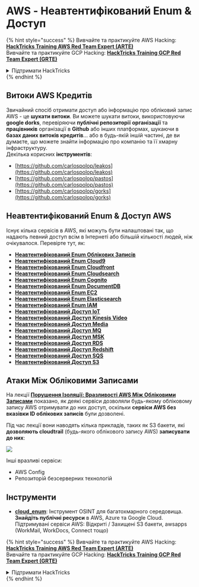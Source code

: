 # AWS - Неавтентифікований Enum & Доступ

{% hint style="success" %}
Вивчайте та практикуйте AWS Hacking:<img src="../../../.gitbook/assets/image (1) (1) (1) (1).png" alt="" data-size="line">[**HackTricks Training AWS Red Team Expert (ARTE)**](https://training.hacktricks.xyz/courses/arte)<img src="../../../.gitbook/assets/image (1) (1) (1) (1).png" alt="" data-size="line">\
Вивчайте та практикуйте GCP Hacking: <img src="../../../.gitbook/assets/image (2) (1).png" alt="" data-size="line">[**HackTricks Training GCP Red Team Expert (GRTE)**<img src="../../../.gitbook/assets/image (2) (1).png" alt="" data-size="line">](https://training.hacktricks.xyz/courses/grte)

<details>

<summary>Підтримати HackTricks</summary>

* Перевірте [**плани підписки**](https://github.com/sponsors/carlospolop)!
* **Приєднуйтесь до** 💬 [**групи Discord**](https://discord.gg/hRep4RUj7f) або [**групи Telegram**](https://t.me/peass) або **слідкуйте** за нами в **Twitter** 🐦 [**@hacktricks\_live**](https://twitter.com/hacktricks_live)**.**
* **Діліться хакерськими трюками, надсилаючи PR до** [**HackTricks**](https://github.com/carlospolop/hacktricks) та [**HackTricks Cloud**](https://github.com/carlospolop/hacktricks-cloud) репозиторіїв на github.

</details>
{% endhint %}

## Витоки AWS Кредитів

Звичайний спосіб отримати доступ або інформацію про обліковий запис AWS - це **шукати витоки**. Ви можете шукати витоки, використовуючи **google dorks**, перевіряючи **публічні репозиторії** **організації** та **працівників** організації в **Github** або інших платформах, шукаючи в **базах даних витоків кредитів**... або в будь-якій іншій частині, де ви думаєте, що можете знайти інформацію про компанію та її хмарну інфраструктуру.\
Декілька корисних **інструментів**:

* [https://github.com/carlospolop/leakos](https://github.com/carlospolop/leakos)
* [https://github.com/carlospolop/pastos](https://github.com/carlospolop/pastos)
* [https://github.com/carlospolop/gorks](https://github.com/carlospolop/gorks)

## Неавтентифікований Enum & Доступ AWS

Існує кілька сервісів в AWS, які можуть бути налаштовані так, що надають певний доступ всім в Інтернеті або більшій кількості людей, ніж очікувалося. Перевірте тут, як:

* [**Неавтентифікований Enum Облікових Записів**](aws-accounts-unauthenticated-enum.md)
* [**Неавтентифікований Enum Cloud9**](https://github.com/carlospolop/hacktricks-cloud/blob/master/pentesting-cloud/aws-security/aws-unauthenticated-enum-access/broken-reference/README.md)
* [**Неавтентифікований Enum Cloudfront**](aws-cloudfront-unauthenticated-enum.md)
* [**Неавтентифікований Enum Cloudsearch**](https://github.com/carlospolop/hacktricks-cloud/blob/master/pentesting-cloud/aws-security/aws-unauthenticated-enum-access/broken-reference/README.md)
* [**Неавтентифікований Enum Cognito**](aws-cognito-unauthenticated-enum.md)
* [**Неавтентифікований Enum DocumentDB**](aws-documentdb-enum.md)
* [**Неавтентифікований Enum EC2**](aws-ec2-unauthenticated-enum.md)
* [**Неавтентифікований Enum Elasticsearch**](aws-elasticsearch-unauthenticated-enum.md)
* [**Неавтентифікований Enum IAM**](aws-iam-and-sts-unauthenticated-enum.md)
* [**Неавтентифікований Доступ IoT**](aws-iot-unauthenticated-enum.md)
* [**Неавтентифікований Доступ Kinesis Video**](aws-kinesis-video-unauthenticated-enum.md)
* [**Неавтентифікований Доступ Media**](aws-media-unauthenticated-enum.md)
* [**Неавтентифікований Доступ MQ**](aws-mq-unauthenticated-enum.md)
* [**Неавтентифікований Доступ MSK**](aws-msk-unauthenticated-enum.md)
* [**Неавтентифікований Доступ RDS**](aws-rds-unauthenticated-enum.md)
* [**Неавтентифікований Доступ Redshift**](aws-redshift-unauthenticated-enum.md)
* [**Неавтентифікований Доступ SQS**](aws-sqs-unauthenticated-enum.md)
* [**Неавтентифікований Доступ S3**](aws-s3-unauthenticated-enum.md)

## Атаки Між Обліковими Записами

На лекції [**Порушення Ізоляції: Вразливості AWS Між Обліковими Записами**](https://www.youtube.com/watch?v=JfEFIcpJ2wk) показано, як деякі сервіси дозволяли будь-якому обліковому запису AWS отримувати до них доступ, оскільки **сервіси AWS без вказівки ID облікових записів** були дозволені.

Під час лекції вони наводять кілька прикладів, таких як S3 бакети, які **дозволяють cloudtrail** (будь-якого облікового запису AWS) **записувати до них**:

![](<../../../.gitbook/assets/image (260).png>)

Інші вразливі сервіси:

* AWS Config
* Репозиторій безсерверних технологій

## Інструменти

* [**cloud\_enum**](https://github.com/initstring/cloud_enum): Інструмент OSINT для багатохмарного середовища. **Знайдіть публічні ресурси** в AWS, Azure та Google Cloud. Підтримувані сервіси AWS: Відкриті / Захищені S3 бакети, awsapps (WorkMail, WorkDocs, Connect тощо)

{% hint style="success" %}
Вивчайте та практикуйте AWS Hacking:<img src="../../../.gitbook/assets/image (1) (1) (1) (1).png" alt="" data-size="line">[**HackTricks Training AWS Red Team Expert (ARTE)**](https://training.hacktricks.xyz/courses/arte)<img src="../../../.gitbook/assets/image (1) (1) (1) (1).png" alt="" data-size="line">\
Вивчайте та практикуйте GCP Hacking: <img src="../../../.gitbook/assets/image (2) (1).png" alt="" data-size="line">[**HackTricks Training GCP Red Team Expert (GRTE)**<img src="../../../.gitbook/assets/image (2) (1).png" alt="" data-size="line">](https://training.hacktricks.xyz/courses/grte)

<details>

<summary>Підтримати HackTricks</summary>

* Перевірте [**плани підписки**](https://github.com/sponsors/carlospolop)!
* **Приєднуйтесь до** 💬 [**групи Discord**](https://discord.gg/hRep4RUj7f) або [**групи Telegram**](https://t.me/peass) або **слідкуйте** за нами в **Twitter** 🐦 [**@hacktricks\_live**](https://twitter.com/hacktricks_live)**.**
* **Діліться хакерськими трюками, надсилаючи PR до** [**HackTricks**](https://github.com/carlospolop/hacktricks) та [**HackTricks Cloud**](https://github.com/carlospolop/hacktricks-cloud) репозиторіїв на github.

</details>
{% endhint %}
